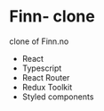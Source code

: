 # Finn- clone 

clone of Finn.no 

- React
- Typescript
- React Router
- Redux Toolkit
- Styled components
